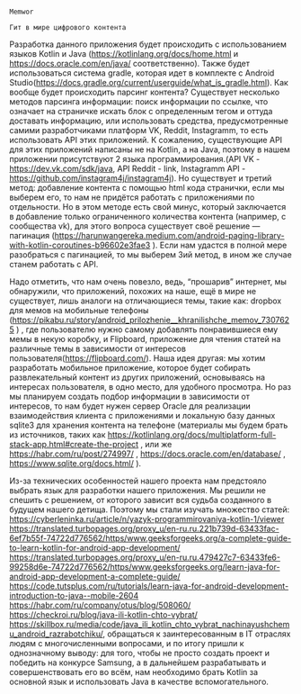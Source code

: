                                                                                     Memwor
                                                                        Гит в мире цифрового контента
Разработка данного приложения будет происходить с использованием языков Kotlin и Java (https://kotlinlang.org/docs/home.html и https://docs.oracle.com/en/java/ соответственно). Также будет использоваться система gradle, которая идет в комплекте с Android Studio(https://docs.gradle.org/current/userguide/what_is_gradle.html). 
Как вообще будет происходить парсинг контента? Существует несколько методов парсинга информации: поиск информации по ссылке, что означает на страничке искать блок с определенным тегом и оттуда доставать информацию, или использовать средства, предусмотренные самими разработчиками платформ VK, Reddit, Instagramm, то есть использовать API этих приложений. К сожалению, существующие API для этих приложений написаны не на Kotlin, а на Java, поэтому в нашем приложении присутствуют 2 языка программирования.(API VK - https://dev.vk.com/sdk/java, API Reddit - link, Instagramm API - https://github.com/instagram4j/instagram4j). Но существует и третий метод: добавление контента с помощью html кода странички, если мы выберем его, то нам не придётся работать с приложениями по отдельности. Но в этом методе есть свой минус, который заключается в добавление только ограниченного количества контента (например, с сообщества vk), для этого вопроса существует своё решение — пагинация (https://harunwangereka.medium.com/android-paging-library-with-kotlin-coroutines-b96602e3fae3 ). Если нам удастся в полной мере разобраться с пагинацией, то мы выберем 3ий метод, в ином же случае станем работать с API.

Надо отметить, что нам очень повезло, ведь, “прошарив” интернет, мы обнаружили, что приложений, похожих на наше, ещё в мире не существует,  лишь аналоги на отличающиеся темы, такие как: dropbox для мемов на мобильные телефоны (https://pikabu.ru/story/android_prilozhenie__khranilishche_memov_7307625 ) , где пользователю нужно самому добавлять понравившиеся ему мемы в некую коробку, и Flipboard, приложение для чтения статей на различные темы в зависимости от интересов пользователя(https://flipboard.com/). 
Наша идея другая: мы хотим разработать мобильное приложение, которое будет собирать развлекательный контент из других приложений, основываясь на интересах пользователя, в одно место, для удобного просмотра.
Но раз мы планируем создать подбор информации в зависимости от интересов, то нам будет нужен сервер Oracle для реализации взаимодействия клиента с приложениями и локальную базу данных sqlite3 для хранения контента на телефоне (материалы мы будем брать из источников, таких как https://kotlinlang.org/docs/multiplatform-full-stack-app.html#create-the-project , или же https://habr.com/ru/post/274997/ , https://docs.oracle.com/en/database/ , https://www.sqlite.org/docs.html/ ).

Из-за технических особенностей нашего проекта нам предстояло выбрать язык для разработки нашего приложения. Мы решили не спешить с решением, от которого зависит вся судьба созданного в будущем нашего детища. Поэтому мы стали изучать множество статей:
https://cyberleninka.ru/article/n/yazyk-programmirovaniya-kotlin-1/viewer
https://translated.turbopages.org/proxy_u/en-ru.ru.221b739d-63433fac-6ef7b55f-74722d776562/https/www.geeksforgeeks.org/a-complete-guide-to-learn-kotlin-for-android-app-development/
https://translated.turbopages.org/proxy_u/en-ru.ru.479427c7-63433fe6-99258d6e-74722d776562/https/www.geeksforgeeks.org/learn-java-for-android-app-development-a-complete-guide/
https://code.tutsplus.com/ru/tutorials/learn-java-for-android-development-introduction-to-java--mobile-2604
https://habr.com/ru/company/otus/blog/508060/
https://checkroi.ru/blog/java-ili-kotlin-chto-vybrat/
https://skillbox.ru/media/code/java_ili_kotlin_chto_vybrat_nachinayushchemu_android_razrabotchiku/,
обращаться к заинтересованным в IT отраслях людям с многочисленными вопросами, и по итогу пришли к однозначному выводу: для того, чтобы не просто создать проект и победить на конкурсе Samsung, а в дальнейшем разрабатывать и совершенствовать его во всём, нам необходимо брать Kotlin за основной язык и использовать Java в качестве вспомогательного.
